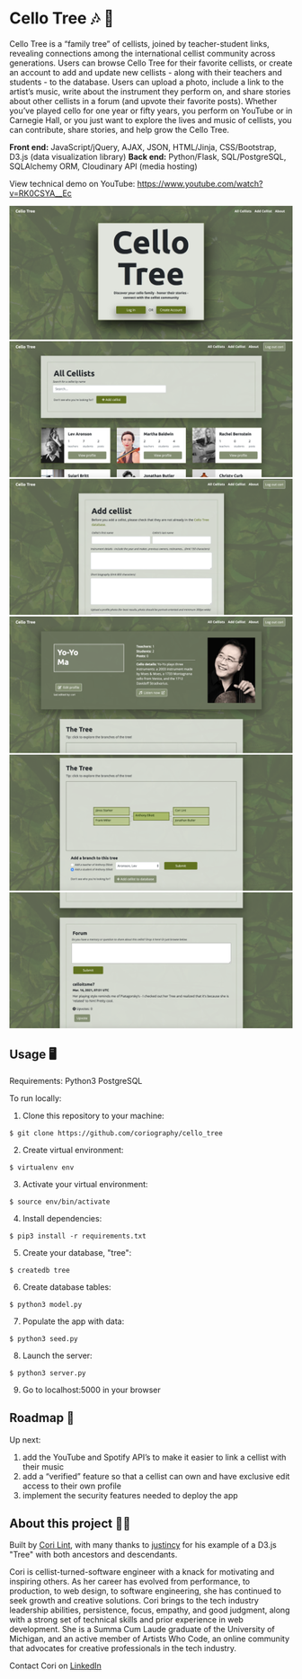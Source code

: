 # Cello Tree :notes: :deciduous_tree:

Cello Tree is a “family tree” of cellists, joined by teacher-student links, revealing connections among the international cellist community across generations. Users can browse Cello Tree for their favorite cellists, or create an account to add and update new cellists - along with their teachers and students - to the database. Users can upload a photo, include a link to the artist’s music, write about the instrument they perform on, and share stories about other cellists in a forum (and upvote their favorite posts). Whether you’ve played cello for one year or fifty years, you perform on YouTube or in Carnegie Hall, or you just want to explore the lives and music of cellists, you can contribute, share stories, and help grow the Cello Tree.

**Front end:** JavaScript/jQuery, AJAX, JSON, HTML/Jinja, CSS/Bootstrap, D3.js (data visualization library)
**Back end:** Python/Flask, SQL/PostgreSQL, SQLAlchemy ORM, Cloudinary API (media hosting)

View technical demo on YouTube: https://www.youtube.com/watch?v=RK0CSYA__Ec


![app screenshot](/static/img/home.png)
![app screenshot](/static/img/all_cellists.png)
![app screenshot](/static/img/add_cellist.png)
![app screenshot](/static/img/profile.png)
![app screenshot](/static/img/tree.png)
![app screenshot](/static/img/forum.png)


## Usage :desktop_computer:

Requirements:
Python3
PostgreSQL

To run locally:

1. Clone this repository to your machine:

```
$ git clone https://github.com/coriography/cello_tree
```

2. Create virtual environment:

```
$ virtualenv env
```

3. Activate your virtual environment:

```
$ source env/bin/activate
```

4. Install dependencies:

```
$ pip3 install -r requirements.txt
```

5. Create your database, "tree":

```
$ createdb tree
```

6. Create database tables:

```
$ python3 model.py
```

7. Populate the app with data:

```
$ python3 seed.py
```

8. Launch the server:

```
$ python3 server.py
```

9. Go to localhost:5000 in your browser


## Roadmap :blue_car:

Up next:

1. add the YouTube and Spotify API’s to make it easier to link a cellist with their music
2. add a “verified” feature so that a cellist can own and have exclusive edit access to their own profile
3. implement the security features needed to deploy the app


## About this project :woman_technologist:

Built by [Cori Lint](https://github.com/coriography), with many thanks to [justincy](https://github.com/justincy/d3-pedigree-examples) for his example of a D3.js "Tree" with both ancestors and descendants.

Cori is cellist-turned-software engineer with a knack for motivating and inspiring others. As her career has evolved from performance, to production, to web design, to software engineering, she has continued to seek growth and creative solutions. Cori brings to the tech industry leadership abilities, persistence, focus, empathy, and good judgment, along with a strong set of technical skills and prior experience in web development. She is a Summa Cum Laude graduate of the University of Michigan, and an active member of Artists Who Code, an online community that advocates for creative professionals in the tech industry.

Contact Cori on [LinkedIn](https://www.linkedin.com/in/cori-lint/)